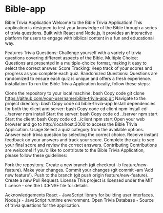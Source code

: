 # Bible-app
Bible Trivia Application
Welcome to the Bible Trivia Application! This application is designed to test your knowledge of the Bible through a series of trivia questions. Built with React and Node.js, it provides an interactive platform for users to engage with biblical content in a fun and educational way.

Features
Trivia Questions: Challenge yourself with a variety of trivia questions covering different aspects of the Bible.
Multiple Choice: Questions are presented in a multiple-choice format, making it easy to select the correct answer.
Score Tracking: Keep track of your scores and progress as you complete each quiz.
Randomized Questions: Questions are randomized to ensure each quiz is unique and offers a fresh experience.
Installation
To run the Bible Trivia Application locally, follow these steps:

Clone the repository to your local machine:
bash
Copy code
git clone https://github.com/your-username/bible-trivia-app.git
Navigate to the project directory:
bash
Copy code
cd bible-trivia-app
Install dependencies for both the client and server:
bash
Copy code
cd client
npm install
cd ../server
npm install
Start the server:
bash
Copy code
cd ../server
npm start
Start the client:
bash
Copy code
cd ../client
npm start
Open your web browser and go to http://localhost:3000 to access the Bible Trivia Application.
Usage
Select a quiz category from the available options.
Answer each trivia question by selecting the correct choice.
Receive instant feedback on your answers and track your score.
Complete the quiz to see your final score and review the correct answers.
Contributing
Contributions are welcome! If you'd like to contribute to the Bible Trivia Application, please follow these guidelines:

Fork the repository.
Create a new branch (git checkout -b feature/new-feature).
Make your changes.
Commit your changes (git commit -am 'Add new feature').
Push to the branch (git push origin feature/new-feature).
Create a new Pull Request.
License
This project is licensed under the MIT License - see the LICENSE file for details.

Acknowledgements
React - JavaScript library for building user interfaces.
Node.js - JavaScript runtime environment.
Open Trivia Database - Source of trivia questions for the application.
